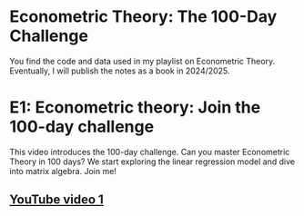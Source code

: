 # Econometric Theory: The 100-Day Challenge
You find the code and data used in my playlist on Econometric Theory. Eventually, I will publish the notes as a book in 2024/2025.

# E1: Econometric theory: Join the 100-day challenge
This video introduces the 100-day challenge. Can you master Econometric Theory in 100 days? We start exploring the linear regression model and dive into matrix algebra. Join me!

## [YouTube video 1](https://youtu.be/VIYV92XQTXI)
